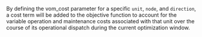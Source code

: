 By defining the vom\_cost parameter for a specific `unit`, `node`, and `direction`, a cost term will be added to the objective function to account for the variable operation and maintenance costs associated with that unit over the course of its operational dispatch during the current optimization window.
